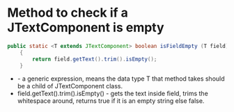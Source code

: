 # Method to check if a JTextComponent is empty

```java
public static <T extends JTextComponent> boolean isFieldEmpty (T field)
    {
        return field.getText().trim().isEmpty();
    }
```

- <T extends JTextComponent> - a generic expression, means the data type T that method takes should be a child of JTextComponent class.
- field.getText().trim().isEmpty() - gets the text inside field, trims the whitespace around, returns true if it is an empty string else false.
